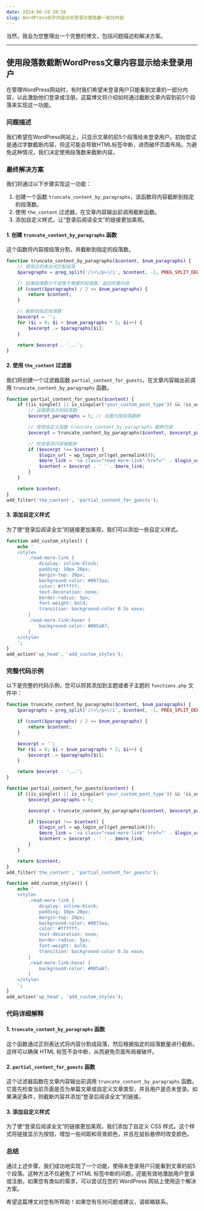 ```yaml
---
date: 2024-06-19 20:56
slug: WordPress帖子内容对未登录访客隐藏一部分内容
---
```






<!-- truncate -->

当然，我会为您整理出一个完整的博文，包括问题描述和解决方案。

---

## 使用段落数截断WordPress文章内容显示给未登录用户

在管理WordPress网站时，有时我们希望未登录用户只能看到文章的一部分内容，以此激励他们登录或注册。这篇博文将介绍如何通过截断文章内容到前5个段落来实现这一功能。

### 问题描述

我们希望在WordPress网站上，只显示文章的前5个段落给未登录用户。初始尝试是通过字数截断内容，但这可能会导致HTML标签中断，进而破坏页面布局。为避免这种情况，我们决定使用段落数来截断内容。

### 最终解决方案

我们将通过以下步骤实现这一功能：

1. 创建一个函数 `truncate_content_by_paragraphs`，该函数将内容截断到指定的段落数。
2. 使用 `the_content` 过滤器，在文章内容输出前调用截断函数。
3. 添加自定义样式，让“登录后阅读全文”的链接更加美观。

#### 1. 创建 `truncate_content_by_paragraphs` 函数

这个函数将内容按段落分割，并截断到指定的段落数。

```php
function truncate_content_by_paragraphs($content, $num_paragraphs) {
    // 使用正则表达式匹配段落
    $paragraphs = preg_split('/(<\/p>)/i', $content, -1, PREG_SPLIT_DELIM_CAPTURE | PREG_SPLIT_NO_EMPTY);

    // 如果段落数少于或等于需要的段落数，返回完整内容
    if (count($paragraphs) / 2 <= $num_paragraphs) {
        return $content;
    }

    // 截断到指定段落数
    $excerpt = '';
    for ($i = 0; $i < $num_paragraphs * 2; $i++) {
        $excerpt .= $paragraphs[$i];
    }

    return $excerpt . '...';
}
```

#### 2. 使用 `the_content` 过滤器

我们将创建一个过滤器函数 `partial_content_for_guests`，在文章内容输出前调用 `truncate_content_by_paragraphs` 函数。

```php
function partial_content_for_guests($content) {
    if ((is_single() || is_singular('your_custom_post_type')) && !is_user_logged_in()) {
        // 设置要显示的段落数
        $excerpt_paragraphs = 5; // 设置为按段落截断

        // 使用自定义函数 truncate_content_by_paragraphs 截断内容
        $excerpt = truncate_content_by_paragraphs($content, $excerpt_paragraphs);

        // 检查是否内容被截断
        if ($excerpt !== $content) {
            $login_url = wp_login_url(get_permalink());
            $more_link = '<a class="read-more-link" href="' . $login_url . '"> 登录后阅读全文</a>';
            $content = $excerpt . ' ' . $more_link;
        }
    }

    return $content;
}
add_filter('the_content', 'partial_content_for_guests');
```

#### 3. 添加自定义样式

为了使“登录后阅读全文”的链接更加美观，我们可以添加一些自定义样式。

```php
function add_custom_styles() {
    echo '
    <style>
        .read-more-link {
            display: inline-block;
            padding: 10px 20px;
            margin-top: 20px;
            background-color: #0073aa;
            color: #ffffff;
            text-decoration: none;
            border-radius: 5px;
            font-weight: bold;
            transition: background-color 0.3s ease;
        }
        .read-more-link:hover {
            background-color: #005a87;
        }
    </style>
    ';
}
add_action('wp_head', 'add_custom_styles');
```

### 完整代码示例

以下是完整的代码示例，您可以将其添加到主题或者子主题的 `functions.php` 文件中：

```php
function truncate_content_by_paragraphs($content, $num_paragraphs) {
    $paragraphs = preg_split('/(<\/p>)/i', $content, -1, PREG_SPLIT_DELIM_CAPTURE | PREG_SPLIT_NO_EMPTY);

    if (count($paragraphs) / 2 <= $num_paragraphs) {
        return $content;
    }

    $excerpt = '';
    for ($i = 0; $i < $num_paragraphs * 2; $i++) {
        $excerpt .= $paragraphs[$i];
    }

    return $excerpt . '...';
}

function partial_content_for_guests($content) {
    if ((is_single() || is_singular('your_custom_post_type')) && !is_user_logged_in()) {
        $excerpt_paragraphs = 5;

        $excerpt = truncate_content_by_paragraphs($content, $excerpt_paragraphs);

        if ($excerpt !== $content) {
            $login_url = wp_login_url(get_permalink());
            $more_link = '<a class="read-more-link" href="' . $login_url . '"> 登录后阅读全文</a>';
            $content = $excerpt . ' ' . $more_link;
        }
    }

    return $content;
}
add_filter('the_content', 'partial_content_for_guests');

function add_custom_styles() {
    echo '
    <style>
        .read-more-link {
            display: inline-block;
            padding: 10px 20px;
            margin-top: 20px;
            background-color: #0073aa;
            color: #ffffff;
            text-decoration: none;
            border-radius: 5px;
            font-weight: bold;
            transition: background-color 0.3s ease;
        }
        .read-more-link:hover {
            background-color: #005a87;
        }
    </style>
    ';
}
add_action('wp_head', 'add_custom_styles');
```

### 代码详细解释

#### 1. `truncate_content_by_paragraphs` 函数

这个函数通过正则表达式将内容分割成段落，然后根据指定的段落数量进行截断。这样可以确保 HTML 标签不会中断，从而避免页面布局被破坏。

#### 2. `partial_content_for_guests` 函数

这个过滤器函数在文章内容输出前调用 `truncate_content_by_paragraphs` 函数。它首先检查当前页面是否为单篇文章或自定义文章类型，并且用户是否未登录。如果满足条件，则截断内容并添加“登录后阅读全文”的链接。

#### 3. 添加自定义样式

为了使“登录后阅读全文”的链接更加美观，我们添加了自定义 CSS 样式。这个样式将链接显示为按钮，增加一些间距和背景颜色，并且在鼠标悬停时改变颜色。

### 总结

通过上述步骤，我们成功地实现了一个功能，使得未登录用户只能看到文章的前5个段落。这种方法不仅避免了 HTML 标签中断的问题，还能有效地激励用户登录或注册。如果您有类似的需求，可以尝试在您的 WordPress 网站上使用这个解决方案。

希望这篇博文对您有所帮助！如果您有任何问题或建议，请邮箱联系。
